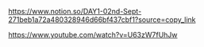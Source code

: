 https://www.notion.so/DAY1-02nd-Sept-271beb1a72a480328946d66bf437cbf1?source=copy_link

https://www.youtube.com/watch?v=U63zW7fUhJw